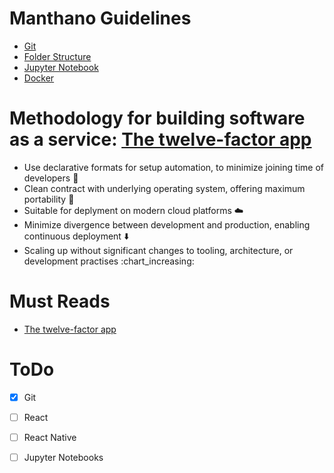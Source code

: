 # Manthano Guidelines

- [Git](/1_Git)
- [Folder Structure](/2_Folder-Structure)
- [Jupyter Notebook](/3_Juypter-Notebooks)
- [Docker](/4_Docker)

# Methodology for building software as a service: [The twelve-factor app](https://12factor.net/)

 - Use declarative formats for setup automation, to minimize joining time of developers :runner:
 - Clean contract with underlying operating system, offering maximum portability :pencil:
 - Suitable for deplyment on modern cloud platforms :cloud:
 - Minimize divergence between development and production, enabling continuous deployment :arrow_down:
 - Scaling up without significant changes to tooling, architecture, or development practises :chart_increasing:

# Must Reads

- [The twelve-factor app](https://12factor.net/)

# ToDo
- [x] Git
- [ ] React
- [ ] React Native
- [ ] Jupyter Notebooks

